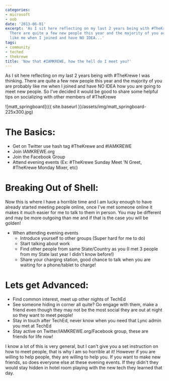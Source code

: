 ```yaml
---
categories:
- microsoft
- oob
date: '2013-06-01'
excerpt: 'As I sit here reflecting on my last 2 years being with #TheKrewe I was thinking.
  There are quite a few new people this year and the majority of you are probably
  like me when I joined and have NO IDEA...'
tags:
- community
- teched
- thekrewe
title: 'Now that #IAMKREWE, how the hell do I meet you?'
---
```


As I sit here reflecting on my last 2 years being with #TheKrewe I was thinking. There are quite a few new people this year and the majority of you are probably like me when I joined and have NO IDEA how you are going to meet new people. So I've decided it would be good to share some helpful tips on socializing with other members of #TheKrewe

![matt_springboard]({{ site.baseurl }}/assets/img/matt_springboard-225x300.jpg)

# The Basics:

- Get on Twitter use hash tag #TheKrewe and #IAMKREWE
- Join IAMKREWE.org
- Join the Facebook Group
- Attend evening events (Ex: #TheKrewe Sunday Meet 'N Greet, #TheKrewe Monday Mixer, etc)

# Breaking Out of Shell:

Now this is where I have a horrible time and I am lucky enough to have already started meeting people online, once I've met someone online it makes it much easier for me to talk to them in person. You may be different and may be more outgoing than me and if that is the case you will be golden!

- When attending evening events
    - Introduce yourself to other groups (Super hard for me to do)
    - Start talking about work
    - Find other people from same State/Country as you (I met 3 people from my State last year I didn't know before!)
    - Share your charging station, good chance to talk when you are waiting for a phone/tablet to charge!

# Lets get Advanced:

- Find common interest, meet up other nights of TechEd
- See someone hiding in corner all quite? Go engage with them, make a friend even though they may not be the most social they are out at night so they want to meet people!
- Stay in touch after TechEd, never know when you need that Lync admin you met at TechEd
- Stay active on Twitter/IAMKREWE.org/Facebook group, these are friends for life now!

I know a lot of this is very general, but I can't give you a set instruction on how to meet people, that is why I am so horrible at it! However if you are willing to help people, they are willing to help you. If you want to make new friends, so does everyone else at these evening events. If they didn't they would stay hidden in hotel room playing with the new tech they learned that day.